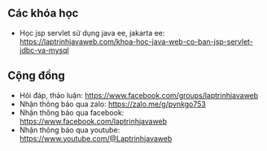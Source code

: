 ## Các khóa học
- Học jsp servlet sử dụng java ee, jakarta ee: https://laptrinhjavaweb.com/khoa-hoc-java-web-co-ban-jsp-servlet-jdbc-va-mysql

## Cộng đồng
- Hỏi đáp, thảo luận: https://www.facebook.com/groups/laptrinhjavaweb
- Nhận thông báo qua zalo: https://zalo.me/g/pvnkgo753
- Nhận thông báo qua facebook: https://www.facebook.com/laptrinhjavaweb
- Nhận thông báo qua youtube: https://www.youtube.com/@Laptrinhjavaweb
